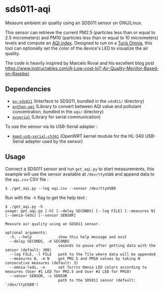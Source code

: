 # sds011-aqi

Measure ambient air quality using an SDS011 sensor on GNU/Linux. 

This sensor can retrieve the current PM2.5 (particles less than or equal to 2.5 micrometers) and PM10 (particles less than or equal to 10 micrometers) levels and compute an [AQI index](https://en.wikipedia.org/wiki/Air_quality_index). Designed to run on a [Turis Omnia](https://www.turris.com/en/omnia/overview/), this tool can optionally set the color of the device's LED to visualize the air quality.

The code is heavily inspired by Marcelo Rovai and his excellent blog post https://www.instructables.com/A-Low-cost-IoT-Air-Quality-Monitor-Based-on-Raspbe/.

## Dependencies

- [`py-sds011`](https://github.com/ikalchev/py-sds011) (Interface to SDS011, bundled in the `sds011/` directory)
- [`python-aqi`](https://pypi.org/project/python-aqi/) (Library to convert between AQI value and pollutant concentration, bundled in the `aqi/` directory)
- [`pyserial`](https://pypi.org/project/pyserial/) (Library for serial communication)

To use the sensor via its USB-Serial adapter :

- [`kmod-usb-serial-ch341`](https://openwrt.org/packages/pkgdata/kmod-usb-serial-ch341) (OpenWRT kernel module for the HL-340 USB-Serial adapter used by the sensor)

## Usage

Connect a SDS011 sensor and run `get_aqi.py` to start measurements, this example will use the sensor available at `/dev/ttyUSB0` and append data to the `aqi.csv` CSV file :

```
$ ./get_aqi.py --log aqi.csv --sensor /dev/ttyUSB0
```

Run with the `-h` flag to get the help text :

```
$ ./get_aqi.py -h
usage: get_aqi.py [-h] [--delay SECONDS] [--log FILE] [--measures N] [--omnia-leds] [--sensor SENSOR]

Measure air quality using an SDS011 sensor.

optional arguments:
  -h, --help            show this help message and exit
  --delay SECONDS, -d SECONDS
                        seconds to pause after getting data with the sensor (default: 300)
  --log FILE, -l FILE   path to the file where data will be appended
  --measures N, -m N    get PM2.5 and PM10 values by taking N consecutive measures (default: 3)
  --omnia-leds, -o      set Turris Omnia LED colors according to measures (User #1 LED for PM2.5 and User #2 LED for PM10)
  --sensor SENSOR, -s SENSOR
                        path to the SDS011 sensor (default: '/dev/ttyUSB0')
```
